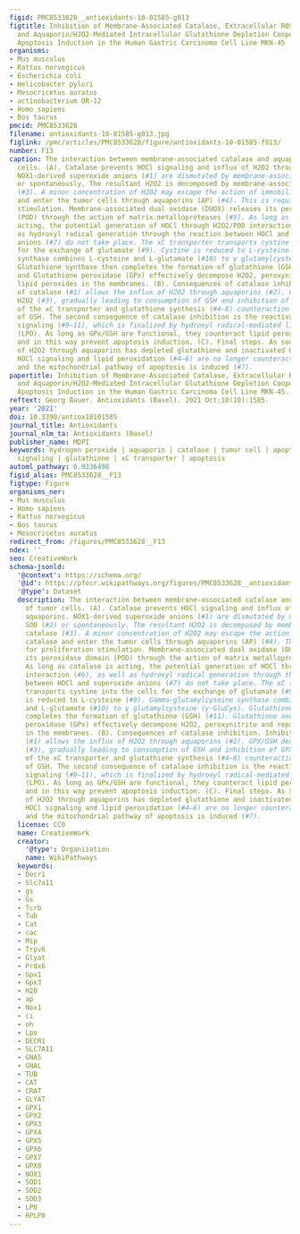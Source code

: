 ```yaml
---
figid: PMC8533628__antioxidants-10-01585-g013
figtitle: Inhibition of Membrane-Associated Catalase, Extracellular ROS/RNS Signaling
  and Aquaporin/H2O2-Mediated Intracellular Glutathione Depletion Cooperate during
  Apoptosis Induction in the Human Gastric Carcinoma Cell Line MKN-45
organisms:
- Mus musculus
- Rattus norvegicus
- Escherichia coli
- Helicobacter pylori
- Mesocricetus auratus
- actinobacterium OR-12
- Homo sapiens
- Bos taurus
pmcid: PMC8533628
filename: antioxidants-10-01585-g013.jpg
figlink: /pmc/articles/PMC8533628/figure/antioxidants-10-01585-f013/
number: F13
caption: The interaction between membrane-associated catalase and aquaporins of tumor
  cells. (A). Catalase prevents HOCl signaling and influx of H2O2 through aquaporins.
  NOX1-derived superoxide anions (#1) are dismutated by membrane-associated SOD (#2)
  or spontaneously. The resultant H2O2 is decomposed by membrane-associated catalase
  (#3). A minor concentration of H2O2 may escape the action of immobilized catalase
  and enter the tumor cells through aquaporins (AP) (#4). This is required for proliferation
  stimulation. Membrane-associated dual oxidase (DUOX) releases its peroxidase domain
  (POD) through the action of matrix metalloproteases (#5). As long as catalase is
  acting, the potential generation of HOCl through H2O2/POD interaction (#6), as well
  as hydroxyl radical generation through the reaction between HOCl and superoxide
  anions (#7) do not take place. The xC transporter transports cystine into the cells
  for the exchange of glutamate (#9). Cystine is reduced to L-cysteine (#9). Gamma-glutamylcyseine
  synthase combines L-cysteine and L-glutamate (#10) to γ glutamylcysteine (γ-GluCys).
  Glutathione synthase then completes the formation of glutathione (GSH) (#11). Glutathione
  and Glutathione peroxidase (GPx) effectively decompose H2O2, peroxynitrite and repair
  lipid peroxides in the membranes. (B). Consequences of catalase inhibition. Inhibition
  of catalase (#1) allows the influx of H2O2 through aquaporins (#2). GPX/GSH decompose
  H2O2 (#3), gradually leading to consumption of GSH and inhibition of GPX. The action
  of the xC transporter and glutathione synthesis (#4–8) counteraction consumption
  of GSH. The second consequence of catalase inhibition is the reactivation of HOCl
  signaling (#9–11), which is finalized by hydroxyl radical-mediated lipid peroxidation
  (LPO). As long as GPx/GSH are functional, they counteract lipid peroxidation (#12)
  and in this way prevent apoptosis induction. (C). Final steps. As soon as influx
  of H2O2 through aquaporins has depleted glutathione and inactivated GPx (#2–3),
  HOCl signaling and lipid peroxidation (#4–6) are no longer counteracted by GPx/GSH
  and the mitochondrial pathway of apoptosis is induced (#7).
papertitle: Inhibition of Membrane-Associated Catalase, Extracellular ROS/RNS Signaling
  and Aquaporin/H2O2-Mediated Intracellular Glutathione Depletion Cooperate during
  Apoptosis Induction in the Human Gastric Carcinoma Cell Line MKN-45.
reftext: Georg Bauer. Antioxidants (Basel). 2021 Oct;10(10):1585.
year: '2021'
doi: 10.3390/antiox10101585
journal_title: Antioxidants
journal_nlm_ta: Antioxidants (Basel)
publisher_name: MDPI
keywords: hydrogen peroxide | aquaporin | catalase | tumor cell | apoptosis-inducing
  signaling | glutathione | xC transporter | apoptosis
automl_pathway: 0.9336498
figid_alias: PMC8533628__F13
figtype: Figure
organisms_ner:
- Mus musculus
- Homo sapiens
- Rattus norvegicus
- Bos taurus
- Mesocricetus auratus
redirect_from: /figures/PMC8533628__F13
ndex: ''
seo: CreativeWork
schema-jsonld:
  '@context': https://schema.org/
  '@id': https://pfocr.wikipathways.org/figures/PMC8533628__antioxidants-10-01585-g013.html
  '@type': Dataset
  description: The interaction between membrane-associated catalase and aquaporins
    of tumor cells. (A). Catalase prevents HOCl signaling and influx of H2O2 through
    aquaporins. NOX1-derived superoxide anions (#1) are dismutated by membrane-associated
    SOD (#2) or spontaneously. The resultant H2O2 is decomposed by membrane-associated
    catalase (#3). A minor concentration of H2O2 may escape the action of immobilized
    catalase and enter the tumor cells through aquaporins (AP) (#4). This is required
    for proliferation stimulation. Membrane-associated dual oxidase (DUOX) releases
    its peroxidase domain (POD) through the action of matrix metalloproteases (#5).
    As long as catalase is acting, the potential generation of HOCl through H2O2/POD
    interaction (#6), as well as hydroxyl radical generation through the reaction
    between HOCl and superoxide anions (#7) do not take place. The xC transporter
    transports cystine into the cells for the exchange of glutamate (#9). Cystine
    is reduced to L-cysteine (#9). Gamma-glutamylcyseine synthase combines L-cysteine
    and L-glutamate (#10) to γ glutamylcysteine (γ-GluCys). Glutathione synthase then
    completes the formation of glutathione (GSH) (#11). Glutathione and Glutathione
    peroxidase (GPx) effectively decompose H2O2, peroxynitrite and repair lipid peroxides
    in the membranes. (B). Consequences of catalase inhibition. Inhibition of catalase
    (#1) allows the influx of H2O2 through aquaporins (#2). GPX/GSH decompose H2O2
    (#3), gradually leading to consumption of GSH and inhibition of GPX. The action
    of the xC transporter and glutathione synthesis (#4–8) counteraction consumption
    of GSH. The second consequence of catalase inhibition is the reactivation of HOCl
    signaling (#9–11), which is finalized by hydroxyl radical-mediated lipid peroxidation
    (LPO). As long as GPx/GSH are functional, they counteract lipid peroxidation (#12)
    and in this way prevent apoptosis induction. (C). Final steps. As soon as influx
    of H2O2 through aquaporins has depleted glutathione and inactivated GPx (#2–3),
    HOCl signaling and lipid peroxidation (#4–6) are no longer counteracted by GPx/GSH
    and the mitochondrial pathway of apoptosis is induced (#7).
  license: CC0
  name: CreativeWork
  creator:
    '@type': Organization
    name: WikiPathways
  keywords:
  - Decr1
  - Slc7a11
  - gs
  - Gs
  - Tcrb
  - Tub
  - Cat
  - cac
  - Mip
  - Trpv6
  - Glyat
  - Prdx6
  - Gpx1
  - Gpx3
  - H20
  - ap
  - Nox1
  - ci
  - oh
  - Lpo
  - DECR1
  - SLC7A11
  - GNAS
  - GNAL
  - TUB
  - CAT
  - CRAT
  - GLYAT
  - GPX1
  - GPX2
  - GPX3
  - GPX4
  - GPX5
  - GPX6
  - GPX7
  - GPX8
  - NOX1
  - SOD1
  - SOD2
  - SOD3
  - LPO
  - RPLP0
---
```

